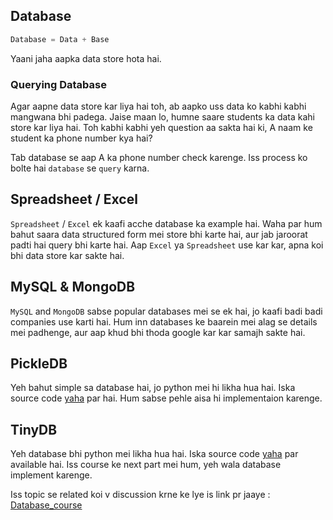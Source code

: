 ## Database

```python
Database = Data + Base
```

Yaani jaha aapka data store hota hai. 


### Querying Database
Agar aapne data store kar liya hai toh, ab aapko uss data ko kabhi kabhi mangwana bhi padega. Jaise maan lo, humne saare students ka data kahi store kar liya hai. Toh kabhi kabhi yeh question aa sakta hai ki, A naam ke student ka phone number kya hai?

Tab database se aap A ka phone number check karenge. Iss process ko bolte hai `database` se `query` karna.

## Spreadsheet / Excel

`Spreadsheet` / `Excel` ek kaafi acche database ka example hai. Waha par hum bahut saara data structured form mei store bhi karte hai, aur jab jaroorat padti hai query bhi karte hai. Aap `Excel` ya `Spreadsheet` use kar kar, apna koi bhi data store kar sakte hai.

## MySQL & MongoDB

`MySQL` and `MongoDB` sabse popular databases mei se ek hai, jo kaafi badi badi companies use karti hai. Hum inn databases ke baarein mei alag se details mei padhenge, aur aap khud bhi thoda google kar kar samajh sakte hai.

## PickleDB
Yeh bahut simple sa database hai, jo python mei hi likha hua hai. Iska source code [yaha](https://github.com/patx/pickledb) par hai. Hum sabse pehle aisa hi implementaion karenge.

## TinyDB
Yeh database bhi python mei likha hua hai. Iska source code [yaha](https://github.com/msiemens/tinydb) par available hai. Iss course ke next part mei hum, yeh wala database implement karenge.

Iss topic se related koi v discussion krne ke lye is link pr jaaye : [Database_course](https://cliq.zoho.com/channels/pythonrequestdatabase)
